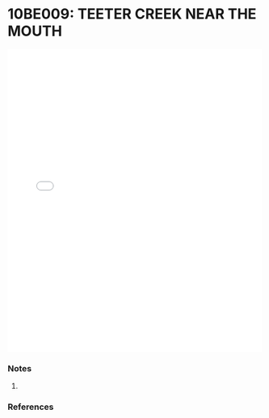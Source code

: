 # 10BE009: TEETER CREEK NEAR THE MOUTH

<iframe src="/distribution_estimation/_static/stations/10BE009_fdc.html" width="100%" height="600" frameborder="0"></iframe>

### Notes
1. 

### References

